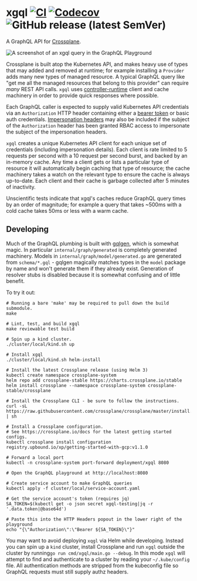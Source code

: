 # xgql [![CI](https://github.com/upbound/xgql/actions/workflows/ci.yml/badge.svg)](https://github.com/upbound/xgql/actions/workflows/ci.yml) [![Codecov](https://codecov.io/gh/upbound/xgql/branch/main/graph/badge.svg?token=QCRHAiqe1T)](https://codecov.io/gh/upbound/xgql) ![GitHub release (latest SemVer)](https://img.shields.io/github/v/release/upbound/xgql)

A GraphQL API for [Crossplane].

![A screenshot of an xgql query in the GraphQL Playground](/images/playground.png)

Crossplane is built atop the Kubernetes API, and makes heavy use of types that
may added and removed at runtime; for example installing a `Provider` adds many
new types of managed resource. A typical GraphQL query like "get me all the
managed resources that belong to this provider" can require _many_ REST API
calls. `xgql` uses [controller-runtime] client and cache machinery in order to
provide quick responses where possible.

Each GraphQL caller is expected to supply valid Kubernetes API credentials via
an `Authorization` HTTP header containing either a [bearer token] or basic auth
credentials. [Impersonation headers] may also be included if the subject of the
`Authorization` header has been granted RBAC access to impersonate the subject
of the impersonation headers.

`xgql` creates a unique Kubernetes API client for each unique set of credentials
(including impersonation details). Each client is rate limited to 5 requests per
second with a 10 request per second burst, and backed by an in-memory cache. Any
time a client gets or lists a particular type of resource it will automatically
begin caching that type of resource; the cache machinery takes a watch on the
relevant type to ensure the cache is always up-to-date. Each client and their
cache is garbage collected after 5 minutes of inactivity.

Unscientific tests indicate that xgql's caches reduce GraphQL query times by an
order of magnitude; for example a query that takes ~500ms with a cold cache
takes 50ms or less with a warm cache.

## Developing

Much of the GraphQL plumbing is built with [gqlgen], which is somewhat magic. In
particular `internal/graph/generated` is completely generated machinery. Models
in `internal/graph/model/generated.go` are generated from `schema/*.gql` -
gqlgen magically matches types in the `model` package by name and won't generate
them if they already exist. Generation of resolver stubs is disabled because it
is somewhat confusing and of little benefit.

To try it out:

```console
# Running a bare 'make' may be required to pull down the build submodule.
make

# Lint, test, and build xgql
make reviewable test build

# Spin up a kind cluster.
./cluster/local/kind.sh up

# Install xgql
./cluster/local/kind.sh helm-install

# Install the latest Crossplane release (using Helm 3)
kubectl create namespace crossplane-system
helm repo add crossplane-stable https://charts.crossplane.io/stable
helm install crossplane --namespace crossplane-system crossplane-stable/crossplane

# Install the Crossplane CLI - be sure to follow the instructions.
curl -sL https://raw.githubusercontent.com/crossplane/crossplane/master/install.sh | sh

# Install a Crossplane configuration.
# See https://crossplane.io/docs for the latest getting started configs.
kubectl crossplane install configuration registry.upbound.io/xp/getting-started-with-gcp:v1.1.0

# Forward a local port
kubectl -n crossplane-system port-forward deployment/xgql 8080

# Open the GraphQL playground at http://localhost:8080

# Create service account to make GraphQL queries
kubectl apply -f cluster/local/service-account.yaml

# Get the service account's token (requires jq)
SA_TOKEN=$(kubectl get -o json secret xgql-testing|jq -r '.data.token|@base64d')

# Paste this into the HTTP Headers popout in the lower right of the playground
echo "{\"Authorization\":\"Bearer ${SA_TOKEN}\"}"
```

You may want to avoid deploying `xqgl` via Helm while developing. Instead you
can spin up a `kind` cluster, install Crossplane and run `xgql` outside the
cluster by running`go run cmd/xgql/main.go --debug`. In this mode `xgql` will
attempt to find and authenticate to a cluster by reading your `~/.kube/config`
file. All authentication methods are stripped from the kubeconfig file so
GraphQL requests must still supply authz headers.

[crossplane]: https://crossplane.io
[controller-runtime]: https://github.com/kubernetes-sigs/controller-runtime
[gqlgen]: https://github.com/99designs/gqlgen
[bearer token]: https://kubernetes.io/docs/reference/access-authn-authz/authentication/#putting-a-bearer-token-in-a-request
[impersonation headers]: https://kubernetes.io/docs/reference/access-authn-authz/authentication/#user-impersonation
